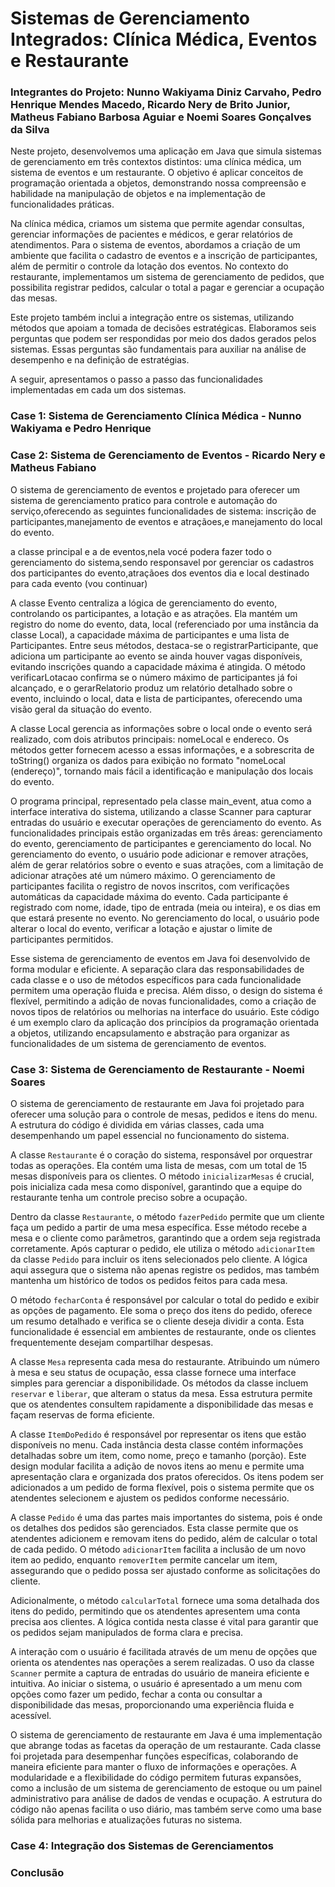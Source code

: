 # Sistemas de Gerenciamento Integrados: Clínica Médica, Eventos e Restaurante

### Integrantes do Projeto: Nunno Wakiyama Diniz Carvaho, Pedro Henrique Mendes Macedo, Ricardo Nery de Brito Junior, Matheus Fabiano Barbosa Aguiar e Noemi Soares Gonçalves da Silva

Neste projeto, desenvolvemos uma aplicação em Java que simula sistemas de gerenciamento em três contextos distintos: uma clínica médica, um sistema de eventos e um restaurante. O objetivo é aplicar conceitos de programação orientada a objetos, demonstrando nossa compreensão e habilidade na manipulação de objetos e na implementação de funcionalidades práticas.

Na clínica médica, criamos um sistema que permite agendar consultas, gerenciar informações de pacientes e médicos, e gerar relatórios de atendimentos. Para o sistema de eventos, abordamos a criação de um ambiente que facilita o cadastro de eventos e a inscrição de participantes, além de permitir o controle da lotação dos eventos. No contexto do restaurante, implementamos um sistema de gerenciamento de pedidos, que possibilita registrar pedidos, calcular o total a pagar e gerenciar a ocupação das mesas.

Este projeto também inclui a integração entre os sistemas, utilizando métodos que apoiam a tomada de decisões estratégicas. Elaboramos seis perguntas que podem ser respondidas por meio dos dados gerados pelos sistemas. Essas perguntas são fundamentais para auxiliar na análise de desempenho e na definição de estratégias.

A seguir, apresentamos o passo a passo das funcionalidades implementadas em cada um dos sistemas.

### Case 1: Sistema de Gerenciamento Clínica Médica - Nunno Wakiyama e Pedro Henrique

### Case 2: Sistema de Gerenciamento de Eventos - Ricardo Nery e Matheus Fabiano

O sistema de gerenciamento de eventos e projetado para oferecer um sistema de gerenciamento pratico para controle e automação do serviço,oferecendo as seguintes funcionalidades de sistema: inscrição de participantes,manejamento de eventos e atraçãoes,e manejamento do local do evento.

a classe principal e a de eventos,nela vocé podera fazer todo o gerenciamento do sistema,sendo responsavel por gerenciar os cadastros dos participantes do evento,atraçãoes dos eventos dia e local destinado para cada evento
(vou continuar)

A classe Evento centraliza a lógica de gerenciamento do evento, controlando os participantes, a lotação e as atrações. Ela mantém um registro do nome do evento, data, local (referenciado por uma instância da classe Local), a capacidade máxima de participantes e uma lista de Participantes. Entre seus métodos, destaca-se o registrarParticipante, que adiciona um participante ao evento se ainda houver vagas disponíveis, evitando inscrições quando a capacidade máxima é atingida. O método verificarLotacao confirma se o número máximo de participantes já foi alcançado, e o gerarRelatorio produz um relatório detalhado sobre o evento, incluindo o local, data e lista de participantes, oferecendo uma visão geral da situação do evento.

A classe Local gerencia as informações sobre o local onde o evento será realizado, com dois atributos principais: nomeLocal e endereco. Os métodos getter fornecem acesso a essas informações, e a sobrescrita de toString() organiza os dados para exibição no formato "nomeLocal (endereço)", tornando mais fácil a identificação e manipulação dos locais do evento.

O programa principal, representado pela classe main_event, atua como a interface interativa do sistema, utilizando a classe Scanner para capturar entradas do usuário e executar operações de gerenciamento do evento. As funcionalidades principais estão organizadas em três áreas: gerenciamento do evento, gerenciamento de participantes e gerenciamento do local. No gerenciamento do evento, o usuário pode adicionar e remover atrações, além de gerar relatórios sobre o evento e suas atrações, com a limitação de adicionar atrações até um número máximo. O gerenciamento de participantes facilita o registro de novos inscritos, com verificações automáticas da capacidade máxima do evento. Cada participante é registrado com nome, idade, tipo de entrada (meia ou inteira), e os dias em que estará presente no evento. No gerenciamento do local, o usuário pode alterar o local do evento, verificar a lotação e ajustar o limite de participantes permitidos.

Esse sistema de gerenciamento de eventos em Java foi desenvolvido de forma modular e eficiente. A separação clara das responsabilidades de cada classe e o uso de métodos específicos para cada funcionalidade permitem uma operação fluida e precisa. Além disso, o design do sistema é flexível, permitindo a adição de novas funcionalidades, como a criação de novos tipos de relatórios ou melhorias na interface do usuário. Este código é um exemplo claro da aplicação dos princípios da programação orientada a objetos, utilizando encapsulamento e abstração para organizar as funcionalidades de um sistema de gerenciamento de eventos.

### Case 3: Sistema de Gerenciamento de Restaurante - Noemi Soares

O sistema de gerenciamento de restaurante em Java foi projetado para oferecer uma solução para o controle de mesas, pedidos e itens do menu. A estrutura do código é dividida em várias classes, cada uma desempenhando um papel essencial no funcionamento do sistema.

A classe `Restaurante` é o coração do sistema, responsável por orquestrar todas as operações. Ela contém uma lista de mesas, com um total de 15 mesas disponíveis para os clientes. O método `inicializarMesas` é crucial, pois inicializa cada mesa como disponível, garantindo que a equipe do restaurante tenha um controle preciso sobre a ocupação.

Dentro da classe `Restaurante`, o método `fazerPedido` permite que um cliente faça um pedido a partir de uma mesa específica. Esse método recebe a mesa e o cliente como parâmetros, garantindo que a ordem seja registrada corretamente. Após capturar o pedido, ele utiliza o método `adicionarItem` da classe `Pedido` para incluir os itens selecionados pelo cliente. A lógica aqui assegura que o sistema não apenas registre os pedidos, mas também mantenha um histórico de todos os pedidos feitos para cada mesa.

O método `fecharConta` é responsável por calcular o total do pedido e exibir as opções de pagamento. Ele soma o preço dos itens do pedido, oferece um resumo detalhado e verifica se o cliente deseja dividir a conta. Esta funcionalidade é essencial em ambientes de restaurante, onde os clientes frequentemente desejam compartilhar despesas.

A classe `Mesa` representa cada mesa do restaurante. Atribuindo um número à mesa e seu status de ocupação, essa classe fornece uma interface simples para gerenciar a disponibilidade. Os métodos da classe incluem `reservar` e `liberar`, que alteram o status da mesa. Essa estrutura permite que os atendentes consultem rapidamente a disponibilidade das mesas e façam reservas de forma eficiente.

A classe `ItemDoPedido` é responsável por representar os itens que estão disponíveis no menu. Cada instância desta classe contém informações detalhadas sobre um item, como nome, preço e tamanho (porção). Este design modular facilita a adição de novos itens ao menu e permite uma apresentação clara e organizada dos pratos oferecidos. Os itens podem ser adicionados a um pedido de forma flexível, pois o sistema permite que os atendentes selecionem e ajustem os pedidos conforme necessário.

A classe `Pedido` é uma das partes mais importantes do sistema, pois é onde os detalhes dos pedidos são gerenciados. Esta classe permite que os atendentes adicionem e removam itens do pedido, além de calcular o total de cada pedido. O método `adicionarItem` facilita a inclusão de um novo item ao pedido, enquanto `removerItem` permite cancelar um item, assegurando que o pedido possa ser ajustado conforme as solicitações do cliente. 

Adicionalmente, o método `calcularTotal` fornece uma soma detalhada dos itens do pedido, permitindo que os atendentes apresentem uma conta precisa aos clientes. A lógica contida nesta classe é vital para garantir que os pedidos sejam manipulados de forma clara e precisa.

A interação com o usuário é facilitada através de um menu de opções que orienta os atendentes nas operações a serem realizadas. O uso da classe `Scanner` permite a captura de entradas do usuário de maneira eficiente e intuitiva. Ao iniciar o sistema, o usuário é apresentado a um menu com opções como fazer um pedido, fechar a conta ou consultar a disponibilidade das mesas, proporcionando uma experiência fluida e acessível.

O sistema de gerenciamento de restaurante em Java é uma implementação que abrange todas as facetas da operação de um restaurante. Cada classe foi projetada para desempenhar funções específicas, colaborando de maneira eficiente para manter o fluxo de informações e operações. A modularidade e a flexibilidade do código permitem futuras expansões, como a inclusão de um sistema de gerenciamento de estoque ou um painel administrativo para análise de dados de vendas e ocupação. A estrutura do código não apenas facilita o uso diário, mas também serve como uma base sólida para melhorias e atualizações futuras no sistema.

### Case 4: Integração dos Sistemas de Gerenciamentos

### Conclusão
